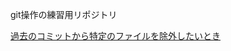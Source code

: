 git操作の練習用リポジトリ

[過去のコミットから特定のファイルを除外したいとき](https://github.com/y-sugiyama654/git_tutorial/tree/test)
